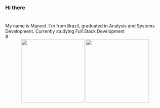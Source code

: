 ### Hi there
#
<div> 
  My name is Manoel. I`m from Brazil, graduated in Analysis and Systems Development. Currently studying Full Stack Development
</div>
#
<div style="display: inline_block" align="center">
  <a href="https://github.com/monteiromanoel"></a>
  <img height="200px" src="https://github-readme-stats.vercel.app/api?username=monteiromanoel&show_icons=true&theme=gruvbox"/>
  <img height="200px" src="https://github-readme-stats.vercel.app/api/top-langs/?username=monteiromanoel&layout=donut&theme=gruvbox"/>
  
  
</div>

